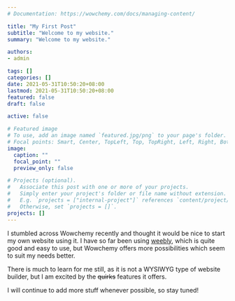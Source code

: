 ```yaml
---
# Documentation: https://wowchemy.com/docs/managing-content/

title: "My First Post"
subtitle: "Welcome to my website."
summary: "Welcome to my website."

authors: 
- admin

tags: []
categories: []
date: 2021-05-31T10:50:20+08:00
lastmod: 2021-05-31T10:50:20+08:00
featured: false
draft: false

active: false

# Featured image
# To use, add an image named `featured.jpg/png` to your page's folder.
# Focal points: Smart, Center, TopLeft, Top, TopRight, Left, Right, BottomLeft, Bottom, BottomRight.
image:
  caption: ""
  focal_point: ""
  preview_only: false

# Projects (optional).
#   Associate this post with one or more of your projects.
#   Simply enter your project's folder or file name without extension.
#   E.g. `projects = ["internal-project"]` references `content/project/deep-learning/index.md`.
#   Otherwise, set `projects = []`.
projects: []
---
```


I stumbled across Wowchemy recently and thought it would be nice to start my own website using it. I have so far been using [weebly](https://wavepowerlab.weebly.com), which is quite good and easy to use, but Wowchemy offers more possibilities which seem to suit my needs better.

There is much to learn for me still, as it is not a WYSIWYG type of website builder, but I am excited by the ~~quirks~~ features it offers.

I will continue to add more stuff whenever possible, so stay tuned!
